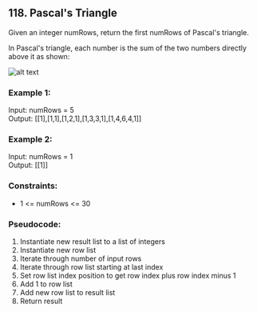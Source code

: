 ## 118. Pascal's Triangle

Given an integer numRows, return the first numRows of Pascal's triangle.

In Pascal's triangle, each number is the sum of the two numbers directly above it as shown:

![alt text](https://upload.wikimedia.org/wikipedia/commons/0/0d/PascalTriangleAnimated2.gif "Pascal's Triangle")

### Example 1:

Input: numRows = 5\
Output: [[1],[1,1],[1,2,1],[1,3,3,1],[1,4,6,4,1]]

### Example 2:

Input: numRows = 1\
Output: [[1]]

### Constraints:

- 1 <= numRows <= 30

### Pseudocode:
1. Instantiate new result list to a list of integers
2. Instantiate new row list
3. Iterate through number of input rows
4. Iterate through row list starting at last index
5. Set row list index position to get row index plus row index minus 1
6. Add 1 to row list
7. Add new row list to result list
8. Return result